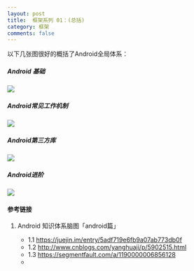 ```yaml
---
layout: post
title:  框架系列 01：(总括)
category: 框架
comments: false
---
```

 
以下几张图很好的概括了Android全局体系：

##### Android 基础

![](https://github.com/iWatching/blog/blob/gh-pages/images/basic.png?raw=true)
 
##### Android常见工作机制
![](https://github.com/iWatching/blog/blob/gh-pages/images/basic_tech.png?raw=true)

##### Android第三方库
![](https://github.com/iWatching/blog/blob/gh-pages/images/lib.png?raw=true)

##### Android进阶
![](https://github.com/iWatching/blog/blob/gh-pages/images/advanced.png?raw=true)


#### 参考链接
 1. Android 知识体系脑图「android篇」
 
 	* 1.1 <https://juejin.im/entry/5adf719e6fb9a07ab773db0f> 
 	* 1.2 <http://www.cnblogs.com/yanghuaji/p/5902515.html>
 	* 1.3 <https://segmentfault.com/a/1190000006856128>
 	* 

 

 
 
 
 
 
 
 
 
 
 
 
 
 
 
 
 
 
 
 
 
 
 
 
 